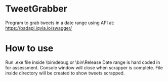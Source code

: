 # TweetGrabber
Program to grab tweets in a date range using API at: https://badapi.iqvia.io/swagger/


# How to use
Run .exe file inside \bin\debug or \bin\Release
Date range is hard coded in for assessment.
Console window will close when scrapper is complete.
File inside directory will be created to show tweets scrapped.
